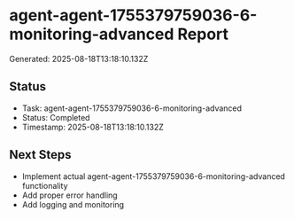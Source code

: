 # agent-agent-1755379759036-6-monitoring-advanced Report

Generated: 2025-08-18T13:18:10.132Z

## Status
- Task: agent-agent-1755379759036-6-monitoring-advanced
- Status: Completed
- Timestamp: 2025-08-18T13:18:10.132Z

## Next Steps
- Implement actual agent-agent-1755379759036-6-monitoring-advanced functionality
- Add proper error handling
- Add logging and monitoring
